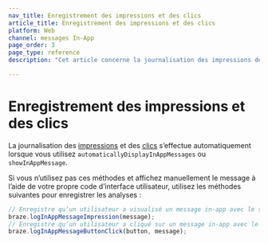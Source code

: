 ```yaml
---
nav_title: Enregistrement des impressions et des clics
article_title: Enregistrement des impressions et des clics
platform: Web
channel: messages In-App
page_order: 3
page_type: reference
description: "Cet article concerne la journalisation des impressions des messages in-app et des clicks pour votre application web."

---
```


# Enregistrement des impressions et des clics

La journalisation des [impressions](https://js.appboycdn.com/web-sdk/latest/doc/modules/braze.html#loginappmessageimpression) et des [clics](https://js.appboycdn.com/web-sdk/latest/doc/modules/braze.html#loginappmessagebuttonclick) s’effectue automatiquement lorsque vous utilisez `automaticallyDisplayInAppMessages` ou `showInAppMessage`.

Si vous n’utilisez pas ces méthodes et affichez manuellement le message à l’aide de votre propre code d’interface utilisateur, utilisez les méthodes suivantes pour enregistrer les analyses :

```javascript
// Enregistre qu’un utilisateur a visualisé un message in-app avec le serveur Braze.
braze.logInAppMessageImpression(message);
// Enregistre qu’un utilisateur a cliqué sur un message in-app avec le serveur Braze.
braze.logInAppMessageButtonClick(button, message);
```


